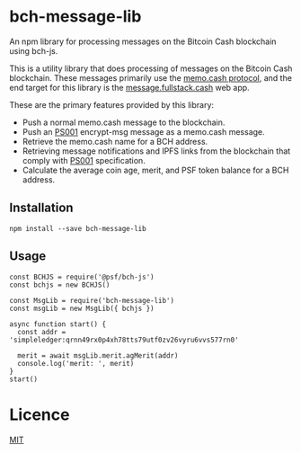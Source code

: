 # bch-message-lib
An npm library for processing messages on the Bitcoin Cash blockchain using bch-js.

This is a utility library that does processing of messages on the Bitcoin Cash blockchain. These messages primarily use the [memo.cash protocol](https://memo.cash/protocol), and the end target for this library is the [message.fullstack.cash](https://message.fullstack.cash/) web app.

These are the primary features provided by this library:
- Push a normal memo.cash message to the blockchain.
- Push an [PS001](https://github.com/Permissionless-Software-Foundation/specifications/blob/master/ps001-media-sharing.md) encrypt-msg message as a memo.cash message.
- Retrieve the memo.cash name for a BCH address.
- Retrieving message notifications and IPFS links from the blockchain that comply with [PS001](https://github.com/Permissionless-Software-Foundation/specifications/blob/master/ps001-media-sharing.md) specification.
- Calculate  the average coin age, merit, and PSF token balance for a BCH address.

## Installation
`npm install --save bch-message-lib`

## Usage
```
const BCHJS = require('@psf/bch-js')
const bchjs = new BCHJS()

const MsgLib = require('bch-message-lib')
const msgLib = new MsgLib({ bchjs })

async function start() {
  const addr = 'simpleledger:qrnn49rx0p4xh78tts79utf0zv26vyru6vvs577rn0'

  merit = await msgLib.merit.agMerit(addr)
  console.log('merit: ', merit)
}
start()
```

# Licence
[MIT](LICENSE.md)
